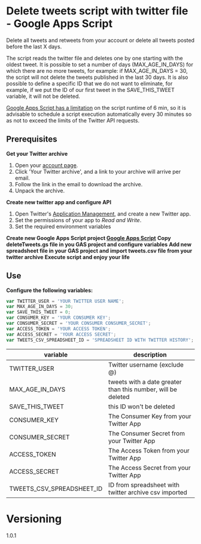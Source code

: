 # Delete tweets script with twitter file - Google Apps Script

Delete all tweets and retweets from your account or delete all tweets posted before the last X days. 

The script reads the twitter file and deletes one by one starting with the oldest tweet. It is possible to set a number of days (MAX_AGE_IN_DAYS) for which there are no more tweets, for example: if MAX_AGE_IN_DAYS = 30, the script will not delete the tweets published in the last 30 days. It is also possible to define a specific ID that we do not want to eliminate, for example, if we put the ID of our first tweet in the SAVE_THIS_TWEET variable, it will not be deleted.

[Google Apps Script has a limitation](https://developers.google.com/apps-script/guides/services/quotas) on the script runtime of 6 min, so it is advisable to schedule a script execution automatically every 30 minutes so as not to exceed the limits of the Twitter API requests.

## Prerequisites

**Get your Twitter archive**

1. Open your [account page](https://twitter.com/settings/account).
2. Click 'Your Twitter archive', and a link to your archive will arrive per email.
3. Follow the link in the email to download the archive.
4. Unpack the archive.

**Create new twitter app and configure API**

1. Open Twitter's [Application Management](https://apps.twitter.com/), and create a new Twitter app.
2. Set the permissions of your app to *Read and Write*.
3. Set the required environment variables

**Create new Google Apps Script project [Google Apps Script](https://script.google.com)**
**Copy deleteTweets.gs file in you GAS project and configure variables**
**Add new spreadsheet file in your GAS project and import tweets.csv file from your twitter archive**
**Execute script and enjoy your life**


## Use

**Configure the following variables:**

```javascript
var TWITTER_USER = 'YOUR TWITTER USER NAME';
var MAX_AGE_IN_DAYS = 30;
var SAVE_THIS_TWEET = 0;
var CONSUMER_KEY = 'YOUR CONSUMER KEY';
var CONSUMER_SECRET = 'YOUR CONSUMER CONSUMER_SECRET';
var ACCESS_TOKEN = 'YOUR ACCESS TOKEN';
var ACCESS_SECRET = 'YOUR ACCESS SECRET';
var TWEETS_CSV_SPREADSHEET_ID = 'SPREADSHEET ID WITH TWITTER HISTORY';
```

|variable|description|
|--------|--------------|
|TWITTER\_USER|Twitter username (exclude @)|
|MAX\_AGE\_IN\_DAYS|tweets with a date greater than this number, will be deleted |
|SAVE\_THIS\_TWEET|this ID won't be deleted |
|CONSUMER\_KEY|The Consumer Key from your Twitter App|
|CONSUMER\_SECRET|The Consumer Secret from your Twitter App|
|ACCESS\_TOKEN|The Access Token from your Twitter App|
|ACCESS\_SECRET|The Access Secret from your Twitter App|
|TWEETS\_CSV\_SPREADSHEET\_ID|ID from spreadsheet with twitter archive csv imported |


# Versioning

1.0.1